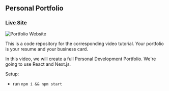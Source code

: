 ## Personal Portfolio

### [Live Site](https://jsmasterypro.com)

![Portfolio Website](https://1drv.ms/u/s!AqVygu58rWhzloNvlso062hMMu-S9g)

This is a code repository for the corresponding video tutorial. Your portfolio is your resume and your business card.

In this video, we will create a full Personal Development Portfolio. We're going to use React and Next.js.

Setup:
- run ```npm i && npm start```
